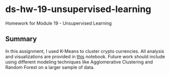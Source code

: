 # ds-hw-19-unsupervised-learning

Homework for Module 19 - Unsupervised Learning

## Summary

In this assignment, I used K-Means to cluster crypto currencies. All analysis and visualizations are provided in [this](CryptoClustering/Crypto_Clustering.ipynb) notebook. Future work should include using different modeling techniques like Agglomerative Clustering and Random Forest on a larger sample of data.
